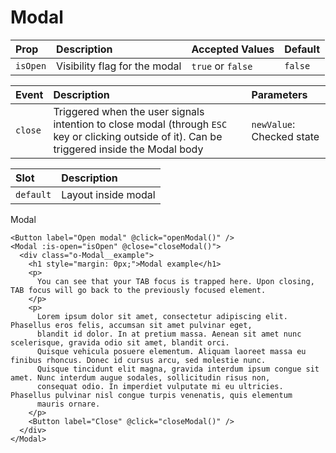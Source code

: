 # Modal

| Prop     | Description                   | Accepted Values   | Default |
| :------- | :---------------------------- | :---------------- | :------ |
| `isOpen` | Visibility flag for the modal | `true` or `false` | `false` |

| Event   | Description                                                                                                                                    | Parameters                |
| :------ | :--------------------------------------------------------------------------------------------------------------------------------------------- | :------------------------ |
| `close` | Triggered when the user signals intention to close modal (through `ESC` key or clicking outside of it). Can be triggered inside the Modal body | `newValue`: Checked state |

| Slot      | Description         |
| :-------- | :------------------ |
| `default` | Layout inside modal |

Modal

```vue
<Button label="Open modal" @click="openModal()" />
<Modal :is-open="isOpen" @close="closeModal()">
  <div class="o-Modal__example">
    <h1 style="margin: 0px;">Modal example</h1>
    <p>
      You can see that your TAB focus is trapped here. Upon closing, TAB focus will go back to the previously focused element.
    </p>
    <p>
      Lorem ipsum dolor sit amet, consectetur adipiscing elit. Phasellus eros felis, accumsan sit amet pulvinar eget,
      blandit id dolor. In at pretium massa. Aenean sit amet nunc scelerisque, gravida odio sit amet, blandit orci.
      Quisque vehicula posuere elementum. Aliquam laoreet massa eu finibus rhoncus. Donec id cursus arcu, sed molestie nunc.
      Quisque tincidunt elit magna, gravida interdum ipsum congue sit amet. Nunc interdum augue sodales, sollicitudin risus non,
      consequat odio. In imperdiet vulputate mi eu ultricies. Phasellus pulvinar nisl congue turpis venenatis, quis elementum
      mauris ornare.
    </p>
    <Button label="Close" @click="closeModal()" />
  </div>
</Modal>
```

<ModalExample />

<script setup>
import ModalExample from './ModalExample.vue'
</script>
